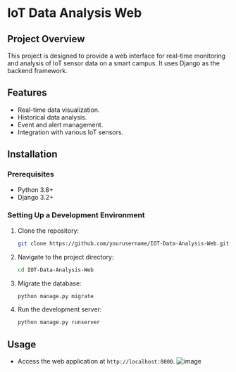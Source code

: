 # IoT Data Analysis Web

## Project Overview
This project is designed to provide a web interface for real-time monitoring and analysis of IoT sensor data on a smart campus. It uses Django as the backend framework.

## Features
- Real-time data visualization.
- Historical data analysis.
- Event and alert management.
- Integration with various IoT sensors.

## Installation

### Prerequisites
- Python 3.8+
- Django 3.2+

### Setting Up a Development Environment
1. Clone the repository:
   ```bash
   git clone https://github.com/yourusername/IOT-Data-Analysis-Web.git
   ```
2. Navigate to the project directory:
   ```bash
   cd IOT-Data-Analysis-Web
   ```
3. Migrate the database:
   ```bash
   python manage.py migrate
   ```
4. Run the development server:
   ```bash
   python manage.py runserver
   ```

## Usage
- Access the web application at `http://localhost:8000`.
![image](https://github.com/user-attachments/assets/f47def96-ca14-439d-8429-2af4ad38d0d3)
